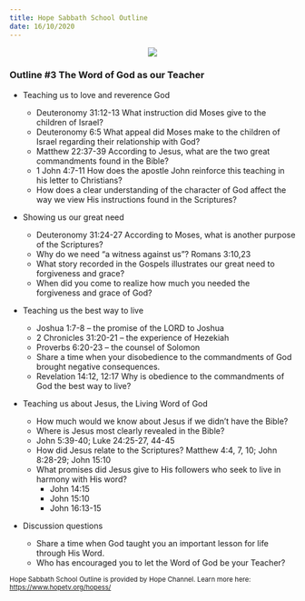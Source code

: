 ```yaml
---
title: Hope Sabbath School Outline
date: 16/10/2020
---
```


<center><img src="https://sabbath-school.adventech.io/api/v1/images/misc/hope-ss-logo.jpg" /></center>

### Outline #3 The Word of God as our Teacher

*  Teaching us to love and reverence God
	* Deuteronomy 31:12-13 What instruction did Moses give to the children of Israel?
	* Deuteronomy 6:5 What appeal did Moses make to the children of Israel regarding their relationship with God?
	* Matthew 22:37-39 According to Jesus, what are the two great commandments found in the Bible?
	* 1 John 4:7-11 How does the apostle John reinforce this teaching in his letter to Christians?
	* How does a clear understanding of the character of God affect the way we view His instructions found in the Scriptures?

*  Showing us our great need
	* Deuteronomy 31:24-27 According to Moses, what is another purpose of the Scriptures?
	* Why do we need “a witness against us”? Romans 3:10,23
	* What story recorded in the Gospels illustrates our great need to forgiveness and grace?
	* When did you come to realize how much you needed the forgiveness and grace of God?

*  Teaching us the best way to live
	* Joshua 1:7-8 – the promise of the LORD to Joshua
	* 2 Chronicles 31:20-21 – the experience of Hezekiah
	* Proverbs 6:20-23 – the counsel of Solomon
	* Share a time when your disobedience to the commandments of God brought negative consequences.
	* Revelation 14:12, 12:17 Why is obedience to the commandments of God the best way to live?

*  Teaching us about Jesus, the Living Word of God
	* How much would we know about Jesus if we didn’t have the Bible?
	* Where is Jesus most clearly revealed in the Bible?
	* John 5:39-40; Luke 24:25-27, 44-45
	* How did Jesus relate to the Scriptures? Matthew 4:4, 7, 10; John 8:28-29; John 15:10
	* What promises did Jesus give to His followers who seek to live in harmony with His word?
		* John 14:15
		* John 15:10
		* John 16:13-15

*  Discussion questions
	* Share a time when God taught you an important lesson for life through His Word.
	* Who has encouraged you to let the Word of God be your Teacher?


<small>Hope Sabbath School Outline is provided by Hope Channel. Learn more here: https://www.hopetv.org/hopess/</small>